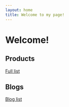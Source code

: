 ```yaml
---
layout: home
title: Welcome to my page!
---
```


# Welcome!

## Products

[Full list](full-list/)

## Blogs

[Blog list](blog_list/p/1/)
